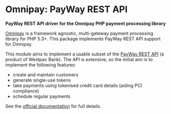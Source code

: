# Omnipay: PayWay REST API

**PayWay REST API driver for the Omnipay PHP payment processing library**

[Omnipay](https://github.com/thephpleague/omnipay) is a framework agnostic, multi-gateway payment
processing library for PHP 5.3+. This package implements PayWay REST API support for Omnipay.

This module aims to implement a usable subset of the [PayWay REST API](https://www.payway.com.au/rest-docs/index.html) (a product of Westpac Bank). The API is extensive, so the initial aim is to implement the following features:

* create and maintain customers
* generate single-use tokens
* take payments using tokenised credit card details (aiding PCI compliance)
* schedule regular payments

See the [official documentation](https://www.payway.com.au/rest-docs/index.html) for full details.

